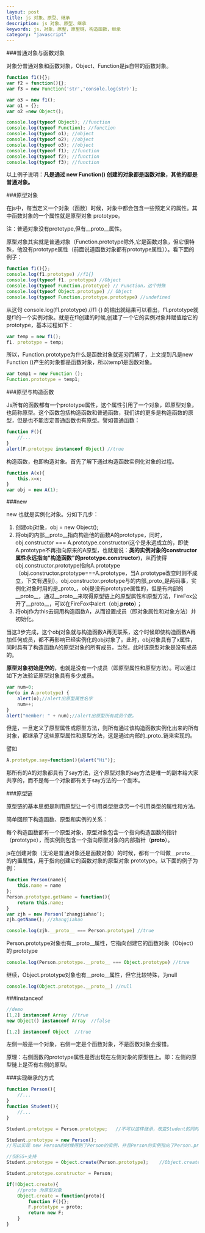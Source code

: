 ```yaml
---
layout: post
title: js 对象、原型、继承
description: js 对象、原型、继承
keywords: js，对象，原型，原型链，构造函数，继承
category: "javascript"
---
```



###普通对象与函数对象

对象分普通对象和函数对象，Object、Function是js自带的函数对象。

<!-- more -->

```js
function f1(){};
var f2 = function(){};
var f3 = new Function('str','console.log(str)');

var o3 = new f1();
var o1 = {};
var o2 =new Object();

console.log(typeof Object); //function
console.log(typeof Function); //function
console.log(typeof o1); //object
console.log(typeof o2); //object
console.log(typeof o3); //object
console.log(typeof f1); //function
console.log(typeof f2); //function
console.log(typeof f3); //function 
```

以上例子说明：**凡是通过 new Function() 创建的对象都是函数对象，其他的都是普通对象。** <br>

###原型对象

在js中，每当定义一个对象（函数）时候，对象中都会包含一些预定义的属性。其中函数对象的一个属性就是原型对象 prototype。

注：普通对象没有prototype,但有__proto__属性。

原型对象其实就是普通对象（Function.prototype除外,它是函数对象，但它很特殊，他没有prototype属性（前面说道函数对象都有prototype属性））。看下面的例子：

```js
function f1(){};
console.log(f1.prototype) //f1{}
console.log(typeof f1. prototype) //Object
console.log(typeof Function.prototype) // Function，这个特殊
console.log(typeof Object.prototype) // Object
console.log(typeof Function.prototype.prototype) //undefined
```

从这句 console.log(f1.prototype) //f1 {} 的输出就结果可以看出，f1.prototype就是f1的一个实例对象。就是在f1创建的时候,创建了一个它的实例对象并赋值给它的prototype，基本过程如下：

```js
var temp = new f1();
f1. prototype = temp;
```

所以，Function.prototype为什么是函数对象就迎刃而解了，上文提到凡是new Function ()产生的对象都是函数对象，所以temp1是函数对象。

```js
var temp1 = new Function ();
Function.prototype = temp1;
```

###原型与构造函数

Js所有的函数都有一个prototype属性，这个属性引用了一个对象，即原型对象，也简称原型。这个函数包括构造函数和普通函数，我们讲的更多是构造函数的原型，但是也不能否定普通函数也有原型。譬如普通函数：

```js
function F(){
	//...
}
alert(F.prototype instanceof Object) //true
```

构造函数，也即构造对象。首先了解下通过构造函数实例化对象的过程。

```js
function A(x){
    this.x=x;
}
var obj = new A(1);
```

###new

new 也就是实例化对象。分如下几步：

1. 创建obj对象，obj = new Object();
2. 将obj的内部__proto__指向构造他的函数A的prototype，同时，obj.constructor === A.prototype.constructor(这个是永远成立的，即使A.prototype不再指向原来的A原型，也就是说：**类的实例对象的constructor属性永远指向"构造函数"的prototype.constructor**)，从而使得obj.constructor.prototype指向A.prototype（obj.constructor.prototype===A.prototype，当A.prototype改变时则不成立，下文有遇到）。obj.constructor.prototype与的内部_proto_是两码事，实例化对象时用的是_proto_，obj是没有prototype属性的，但是有内部的__proto__，通过__proto__来取得原型链上的原型属性和原型方法，FireFox公开了__proto__，可以在FireFox中alert（obj.__proto__）；
3. 将obj作为this去调用构造函数A，从而设置成员（即对象属性和对象方法）并初始化。

当这3步完成，这个obj对象就与构造函数A再无联系，这个时候即使构造函数A再加任何成员，都不再影响已经实例化的obj对象了。此时，obj对象具有了x属性，同时具有了构造函数A的原型对象的所有成员，当然，此时该原型对象是没有成员的。

**原型对象初始是空的**，也就是没有一个成员（即原型属性和原型方法）。可以通过如下方法验证原型对象具有多少成员。

```js
var num=0;
for(o in A.prototype) {
    alert(o);//alert出原型属性名字
    num++;
}
alert("member: " + num);//alert出原型所有成员个数。
```

但是，一旦定义了原型属性或原型方法，则所有通过该构造函数实例化出来的所有对象，都继承了这些原型属性和原型方法，这是通过内部的_proto_链来实现的。

譬如

```js
A.prototype.say=function(){alert("Hi")};
```

那所有的A的对象都具有了say方法，这个原型对象的say方法是唯一的副本给大家共享的，而不是每一个对象都有关于say方法的一个副本。

###原型链

原型链的基本思想是利用原型让一个引用类型继承另一个引用类型的属性和方法。

简单回顾下构造函数、原型和实例的关系：

每个构造函数都有一个原型对象，原型对象包含一个指向构造函数的指针（prototype），而实例则包含一个指向原型对象的内部指针（__proto__）。

js在创建对象（无论是普通对象还是函数对象）的时候，都有一个叫做`__proto__`的内置属性，用于指向创建它的函数对象的原型对象 prototype。以下面的例子为例：

```js
function Person(name){
	this.name = name
};
Person.prototype.getName = function(){
	return this.name; 
}
var zjh = new Person(‘zhangjiahao’);
zjh.getName(); //zhangjiahao

console.log(zjh.__proto__ === Person.prototype) //true
```

Person.prototype对象也有__proto__属性，它指向创建它的函数对象（Object）的 prototype

```js
console.log(Person.prototype.__proto__ === Object.prototype) //true
```

继续，Object.prototype对象也有__proto__属性，但它比较特殊，为null

```js
console.log(Object.prototype.__proto__) //null
```

###instanceof

```js
//demo
[1,2] instanceof Array  //true
new Object() instanceof Array  //false

[1,2] instanceof Object  //true
```

左侧一般是一个对象，右侧一定是个函数对象，不是函数对象会报错。

原理：右侧函数的prototype属性是否出现在左侧对象的原型链上。即：左侧的原型链上是否有右侧的原型。


###实现继承的方式

```js
function Person(){
	//...
}
function Student(){
	//...
}

Student.prototype = Person.prototype;	//不可以这样继承，改变Student的同时，也会改变Person，因为他们是引用

Student.prototype = new Person();	
//可以实现 new Person的时候得到了Person的实例，并且Person的实例指向了Person.prototype 并且调用了构造函数。不过因为调用了构造函数，在Person有参数时此方法不太好使

//仅ES5+支持
Student.prototype = Object.create(Person.prototype);	//Object.create的作用：创建以个空对象，并且这个空对象的原型指向传入的参数，即Person.prototype

Student.prototype.constructor = Person;

if(!Object.create){
	//proto 为原型对象
	Object.create = function(proto){
		function F(){};
		F.prototype = proto;
		return new F;
	}
}

```